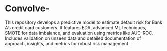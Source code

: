 # Convolve-
This repository develops a predictive model to estimate default risk for Bank A’s credit card customers. It features EDA, advanced ML techniques, SMOTE for data imbalance, and evaluation using metrics like AUC-ROC. Includes validation on unseen data and detailed documentation of approach, insights, and metrics for robust risk management.
